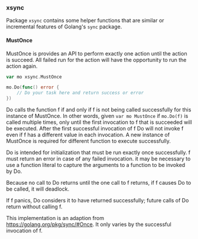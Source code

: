 ### xsync
Package `xsync` contains some helper functions that are similar or incremental features
of Golang's `sync` package.


#### MustOnce
MustOnce is provides an API to perform exactly one action until the action is succeed.
All failed run for the action will have the opportunity to run the action again.

```go
var mo xsync.MustOnce

mo.Do(func() error {
	// Do your task here and return success or error
})
```

Do calls the function f if and only if f is not being called successfully
for this instance of MustOnce. In other words, given
`var mo MustOnce`
if `mo.Do(f)` is called multiple times, only until the first invocation to f that is
succeeded will be executed. After the first successful invocation of f
Do will not invoke f even if f has a different value in each invocation.
A new instance of MustOnce is required for different function to execute successfully.

Do is intended for initialization that must be run exactly once successfully. f must
return an error in case of any failed invocation. it may be necessary to use
a function literal to capture the arguments to a function to be invoked by Do.

Because no call to Do returns until the one call to f returns, if f causes
Do to be called, it will deadlock.

If f panics, Do considers it to have returned successfully; future calls of Do return
without calling f.

This implementation is an adaption from https://golang.org/pkg/sync/#Once. It only varies
by the successful invocation of f.